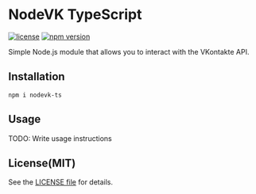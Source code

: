 # NodeVK TypeScript
[![license](https://img.shields.io/github/license/Wolf-Team/NodeVK-TypeScript?logo=github&style=flat-square)](https://github.com/Wolf-Team/NodeVK-TypeScript)
[![npm version](https://img.shields.io/npm/v/nodevk-ts?style=flat-square)](https://www.npmjs.com/package/nodevk-ts)

Simple Node.js module that allows you to interact with the VKontakte API.

## Installation
```
npm i nodevk-ts
```

## Usage
TODO: Write usage instructions

## License(MIT)
See the [LICENSE file](https://github.com/Wolf-Team/NodeVK-TypeScript/blob/main/LICENSE) for details.